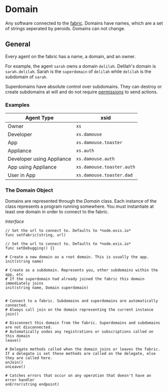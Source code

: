 # Domain

Any software connected to the [fabric][fabric]. Domains have names, which are a set of strings seperated by peroids. Domains can not change.

## General

Every agent on the fabric has a name, a domain, and an owner. 

For example, the agent `sarah` owns a domain `delilah`. Delilah's domain is `sarah.delilah`. Sarah is the `superdomain` of `delilah` while `delilah` is the subdomain of `sarah`.

Superdomains have absolute control over subdomains. They can destroy or create subdomains at will and do not require [permissions][perm] to send actions.

### Examples

| Agent Type  | xsid |
| ------------- | ------------- |
| Owner  | `xs`  |
| Developer  | `xs.damouse`  |
| App  | `xs.damouse.toaster`  |
| Appliance  | `xs.auth`  |
| Developer using Appliance  | `xs.damouse.auth`  |
| App using Appliance  | `xs.damouse.toaster.auth`  |
| User in App  | `xs.damouse.toaster.dad`  |

### The Domain Object

Domains are represented through the *Domain* class. Each instance of the class represents a program running somewhere. You must instantiate at least one domain in order to connect to the fabric.


*Interface*


```
// Set the url to connect to. Defaults to *node.exis.io*
func setFabric(string, url)
```



```
// Set the url to connect to. Defaults to *node.exis.io*
func setDebugging() {}
```



```text
# Create a new domain as a root domain. This is usually the app.
init(string name) 

# Create as a subdomain. Represents you, other subdomains within the app, etc
# If the superdomain had already joined the fabric this domain immediately joins
init(string name, Domain superdomain) 


# Connect to a fabric. Subdomains and superdomains are automatically connected.
# Always call join on the domain representing the current instance
join()

# Disconnect this domain from the fabric. Superdomains and subdomains are not disconnected.
# Automatically undos any registrations or subscriptions called on this domain
leave()

# Delegate methods called when the domain joins or leaves the fabric. If a delegate is set these methods are called on the delegate, else they are called here.
onJoin()
onLeave()

# Catches errors that occur on any operation that doesn't have an error handler 
onError(string endpoint)
```


<!-- Reference for TOC -->

[message]:/pages/riffle/Message.md
[agent]:/pages/riffle/Agent.md
[node]:/pages/fabric/Node.md
[fabric]:/pages/fabric/Fabric.md
[domain]:/pages/riffle/Domain.md
[action]:/pages/riffle/Agent.md
[endpoint]:/pages/riffle/Endpoint.md
[samples]:/pages/samples/Samples.md

[auth]:/pages/appliances/Auth-Appliance.md

[perm]:/pages/security/Permission.md